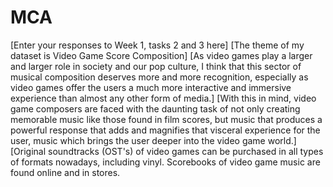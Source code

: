 # MCA
\[Enter your responses to Week 1, tasks 2 and 3 here\]
\[The theme of my dataset is Video Game Score Composition\]
\[As video games play a larger and larger role in society and our pop culture, I think that this sector of musical composition deserves more and more recognition, especially as video games offer the users a much more interactive and immersive experience than almost any other form of media.\]
\[With this in mind, video game composers are faced with the daunting task of not only creating memorable music like those found in film scores, but music that produces a powerful response that adds and magnifies that visceral experience for the user, music which brings the user deeper into the video game world.\] 
\[Original soundtracks (OST's) of video games can be purchased in all types of formats nowadays, including vinyl. Scorebooks of video game music are found online and in stores. 
